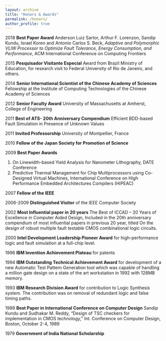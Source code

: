 ```yaml
---
layout: archive
title: "Honors & Awards"
permalink: /honors/
author_profile: true
---
```



2018 **Best Paper Award**
Anderson Luiz Sartor, Arthur F. Lorenzon, Sandip Kundu, Israel Koren and Antonio Carlos S. Beck,  *Adaptive and Polymorphic VLIW Processor to Optimize Fault Tolerance, Energy Consumption, and Performance*, ACM International Conference on Computing Frontiers

2015 **Pesquisador Visitante Especial**
Award from Brazil Ministry of Education, for research visit to Federal University of
Rio de Janeiro, and others.

2014 **Senior International Scientist of the Chinese Academy of Sciences**
Fellowship at the Institute of Computing Technologies of the Chinese Academy of Sciences

2012 **Senior Faculty Award**
University of Massachusetts at Amherst, College of Engineering

2011 **Best of ATS- 20th Anniversary Compendium**
Efficient BDD-based Fault Simulation in Presence of Unknown Values

2011 **Invited Professorship** 
University of Montpellier, France

2010 **Fellow of the Japan Society for Promotion of Science**

2009 **Best Paper Awards**
1. On Linewidth-based Yield Analysis for Nanometer Lithography, DATE Conference
2. Predictive Thermal Management for Chip Multiprocessors using Co-Designed Virtual Machines,
    International Conference on High Performance Embedded Architectures Compilers (HiPEAC)
    
2007 **Fellow of the IEEE**

2006-2009 **Distinguished Visitor** of the IEEE Computer Society

2002 **Most Influential paper in 20 years**
The Best of ICCAD – 20 Years of Excellence in Computer Aided Design, Included in the 20th
anniversary compendium of most influential papers in previous 20 year, titled On the design of
robust multiple fault testable CMOS combinational logic circuits.

2000 **Intel Development Leadership Pioneer Award**
for high-performance logic and fault simulation at a full-chip level.

1996 **IBM Invention Achievement Plateau**
for patents

1994 **IBM Outstanding Technical Achievement Award**
for development of a new Automatic Test Pattern Generation tool which was capable
of handling a million gate design on a state of the art workstation in 1992 with 128MB memory.

1993 **IBM Research Division Award**
for contribution to Logic Synthesis system. The contribution was on removal of redundant 
logic and false timing paths. 

1989 **Best Paper in International Conference on Computer Design**
Sandip Kundu and Sudhakar M. Reddy, “Design of TSC checkers for implementation in CMOS
technology,” Int. Conference on Computer Design, Boston, October 2-4, 1989

1979 **Government of India National Scholarship**

